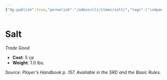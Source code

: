 ```yaml
---
{"dg-publish":true,"permalink":"/admin/cli/items/salt/","tags":["compendium/src/5e/phb","item/gear/trade-good"],"updated":"2025-01-11T15:32:20.003+00:00"}
---
```


# Salt
*Trade Good*  

- **Cost**: 5 cp
- **Weight**: 1.0 lbs.

*Source: Player's Handbook p. 157. Available in the SRD and the Basic Rules.*